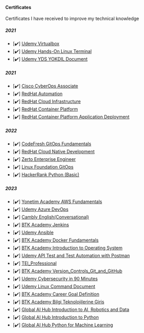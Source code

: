 #### Certificates

Certificates I have received to improve my technical knowledge

##### 2021 

- [✔️] [Udemy Virtualbox](/2020/VirtualBox_with_virtual_machine.pdf)
- [✔️] [Udemy Hands-On Linux Terminal](/2020/Hands-On-Linux-Terminal.pdf)
- [✔️] [Udemy YDS YOKDIL Document](/2020/yds.pdf)

##### 2021 

- [✔️] [Cisco CyberOps Associate](/2021/Cisco_CyberOps_Associate.pdf)
- [✔️] [RedHat Automation](/2021/RedHat_Automation.pdf)
- [✔️] [RedHat Cloud Infrastructure](/2021/RedHat_Cloud_Infrastructure.pdf)
- [✔️] [RedHat Container Platform](/2021/RedHat_Container_Platform.pdf)
- [✔️] [RedHat Container Platform Application Deployment](/2021/RedHat_Container_Platform_Application_Deployment.pdf)

##### 2022

- [✔️] [CodeFresh GitOps Fundamentals](/2022/CodeFresh_GitOps_Fundamentals.pdf)
- [✔️] [RedHat Cloud Native Development](/2022/RedHat_Cloud-Native_Development.pdf)
- [✔️] [Zerto Enterprise Engineer](/2022/RedHat_Cloud_Infrastructure.pdf)
- [✔️] [Linux Foundation GitOps](/2022/LinuxFoundation_GitOps.pdf)
- [✔️] [HackerRank Python (Basic)](/2022/python_basic_certificate.pdf)
  
##### 2023

- [✔️] [Yonetim Academy AWS Fundamentals](/2023/AWS_Foundational_Level_Cloud_Practitioner_Essentials.pdf)
- [✔️] [Udemy Azure DevOps](/2023/Azure_DevOps.pdf)
- [✔️] [Cambly English(Conversational)](/2023/Cambly_Certificate.pdf)
- [✔️] [BTK Academy Jenkins](/2023/DevOps_Solutions_(Jenkins)_Certificates.pdf)
- [✔️] [Udemy Ansible](/2023/DevOps-Ansible-Zero-to-Hero.pdf)
- [✔️] [BTK Academy Docker Fundamentals](/2023/Docker_Fundamentals_Certificates.pdf)
- [✔️] [BTK Academy Introduction to Operating System](/2023/Introduction_to_Operating_System_Certificates.pdf)
- [✔️] [Udemy API Test and Test Automation with Postman](/2023/Postman_ile_API_(Arayuz)_Testi_ve_Test_Otomasyonu.pdf)
- [✔️] [TEI_Professional](/2023/TEI_Professional.jpg)
- [✔️] [BTK Academy Version_Controls_Git_and_GitHub](/2023/Version_Controls_Git_and_GitHub.pdf)
- [✔️] [Udemy Cybersecurity in 90 Minutes](/2023/Cybersecurity_in_90Minutes.pdf)
- [✔️] [Udemy Linux Command Document](/2023/Linux-Fundamentals.pdf)
- [✔️] [BTK Academy Career Goal Definition](/2023/Kariyerde_Hedef_Belirleme_Sertifika.pdf)
- [✔️] [BTK Academy Bilgi Teknolojilerine Giris](/2023/Bilgi_Teknolojilerine_Giri__Sertifika.pdf)
- [✔️] [Global AI Hub Introduction to AI, Robotics and Data](/2023/Nurdan%20Kolay-Introduction%20to%20AI,%20Robotics%20and%20Data-Global%20AI%20Hub.pdf)
- [✔️] [Global AI Hub Introduction to Python](/2023/Nurdan%20Kolay-Introduction%20to%20Python-Global%20AI%20Hub.pdf)
- [✔️] [Global AI Hub Python for Machine Learning](/2023/Nurdan%20Kolay-Python%20for%20Machine%20Learning-Global%20AI%20Hub.pdf)